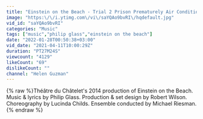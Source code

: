 ```yaml
---
title: "Einstein on the Beach - Trial 2 Prison Prematurely Air Conditioned Supermarket"
image: "https:\/\/i.ytimg.com\/vi\/saYQAo9bvRI\/hqdefault.jpg"
vid_id: "saYQAo9bvRI"
categories: "Music"
tags: ["music","philip glass","einstein on the beach"]
date: "2022-01-28T00:50:38+03:00"
vid_date: "2021-04-11T10:00:29Z"
duration: "PT27M24S"
viewcount: "4129"
likeCount: "69"
dislikeCount: ""
channel: "Helen Guzman"
---
```

{% raw %}Théâtre du Châtelet's 2014 production of Einstein on the Beach. Music &amp; lyrics by Philip Glass. Production &amp; set design by Robert Wilson. Choreography by Lucinda Childs. Ensemble conducted by Michael Riesman.{% endraw %}

